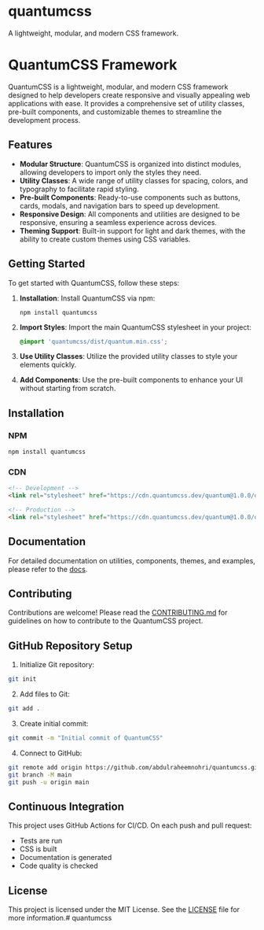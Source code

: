 # quantumcss

A lightweight, modular, and modern CSS framework.

# QuantumCSS Framework

QuantumCSS is a lightweight, modular, and modern CSS framework designed to help developers create responsive and visually appealing web applications with ease. It provides a comprehensive set of utility classes, pre-built components, and customizable themes to streamline the development process.

## Features

- **Modular Structure**: QuantumCSS is organized into distinct modules, allowing developers to import only the styles they need.
- **Utility Classes**: A wide range of utility classes for spacing, colors, and typography to facilitate rapid styling.
- **Pre-built Components**: Ready-to-use components such as buttons, cards, modals, and navigation bars to speed up development.
- **Responsive Design**: All components and utilities are designed to be responsive, ensuring a seamless experience across devices.
- **Theming Support**: Built-in support for light and dark themes, with the ability to create custom themes using CSS variables.

## Getting Started

To get started with QuantumCSS, follow these steps:

1. **Installation**: Install QuantumCSS via npm:
   ```
   npm install quantumcss
   ```

2. **Import Styles**: Import the main QuantumCSS stylesheet in your project:
   ```css
   @import 'quantumcss/dist/quantum.min.css';
   ```

3. **Use Utility Classes**: Utilize the provided utility classes to style your elements quickly.

4. **Add Components**: Use the pre-built components to enhance your UI without starting from scratch.

## Installation

### NPM
```bash
npm install quantumcss
```

### CDN
```html
<!-- Development -->
<link rel="stylesheet" href="https://cdn.quantumcss.dev/quantum@1.0.0/quantum.css">

<!-- Production -->
<link rel="stylesheet" href="https://cdn.quantumcss.dev/quantum@1.0.0/quantum.min.css">
```

## Documentation

For detailed documentation on utilities, components, themes, and examples, please refer to the [docs](docs/getting-started.md).

## Contributing

Contributions are welcome! Please read the [CONTRIBUTING.md](CONTRIBUTING.md) for guidelines on how to contribute to the QuantumCSS project.

## GitHub Repository Setup

1. Initialize Git repository:
```bash
git init
```

2. Add files to Git:
```bash
git add .
```

3. Create initial commit:
```bash
git commit -m "Initial commit of QuantumCSS"
```

4. Connect to GitHub:
```bash
git remote add origin https://github.com/abdulraheemnohri/quantumcss.git
git branch -M main
git push -u origin main
```

## Continuous Integration

This project uses GitHub Actions for CI/CD. On each push and pull request:
- Tests are run
- CSS is built
- Documentation is generated
- Code quality is checked

## License

This project is licensed under the MIT License. See the [LICENSE](LICENSE) file for more information.#   q u a n t u m c s s  
 